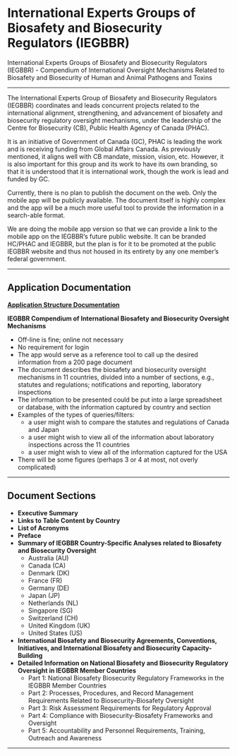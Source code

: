 # International Experts Groups of Biosafety and Biosecurity Regulators (IEGBBR)

International Experts Groups of Biosafety and Biosecurity Regulators (IEGBBR) - Compendium of International Oversight Mechanisms Related to Biosafety and Biosecurity  of Human and Animal Pathogens and Toxins


----------


The International Experts Group of Biosafety and Biosecurity Regulators (IEGBBR) coordinates and leads concurrent projects related to the international alignment, strengthening, and advancement of biosafety and biosecurity regulatory oversight mechanisms, under the leadership of the Centre for Biosecurity (CB), Public Health Agency of Canada (PHAC).

It is an initiative of Government of Canada (GC), PHAC is leading the work and is receiving funding from Global Affairs Canada. As previously mentioned, it aligns well with CB mandate, mission, vision, etc. However, it is also important for this group and its work to have its own branding, so that it is understood that it is international work, though the work is lead and funded by GC.

Currently, there is no plan to publish the document on the web. Only the mobile app will be publicly available. The document itself is highly complex and the app will be a much more useful tool to provide the information in a search-able format.

We are doing the mobile app version so that we can provide a link to the mobile app on the IEGBBR’s future public website. It can be branded HC/PHAC and IEGBBR, but the plan is for it to be promoted at the public IEGBBR website and thus not housed in its entirety by any one member’s federal government.

----------

## Application Documentation
**[Application Structure Documentation](https://github.com/jele0006/PLAR-Portfolio/blob/master/IEGBBR-Documentation.md)**

**IEGBBR Compendium of International Biosafety and Biosecurity Oversight Mechanisms**

- Off-line is fine; online not necessary
- No requirement for login
- The app would serve as a reference tool to call up the desired information from a 200 page document
- The document describes the biosafety and biosecurity oversight mechanisms in 11 countries, divided into a number of sections,           e.g., statutes and regulations; notifications and reporting, laboratory inspections
- The information to be presented could be put into a large spreadsheet or database, with the information captured by country             and section
- Examples of the types of queries/filters: 
  - a user might wish to compare the statutes and regulations of Canada and Japan
  - a user might wish to view all of the information about laboratory inspections across the 11 countries
  - a user might wish to view all of the information captured for the USA
- There will be some figures (perhaps 3 or 4 at most, not overly complicated)

----------
## Document Sections

- **Executive Summary**
- **Links to Table Content by Country**
- **List of Acronyms**
- **Preface**
- **Summary of IEGBBR Country-Specific Analyses related to Biosafety and Biosecurity Oversight**
  - Australia (AU)
  - Canada (CA)
  - Denmark (DK)
  - France (FR)
  - Germany (DE)
  - Japan (JP)
  - Netherlands (NL)
  - Singapore (SG)
  - Switzerland (CH)
  - United Kingdom (UK)
  - United States (US)
- **International Biosafety and Biosecurity Agreements, Conventions, Initiatives, and International Biosafety and Biosecurity Capacity-Building** 
- **Detailed Information on National Biosafety and Biosecurity Regulatory Oversight in IEGBBR Member Countries**
   - Part 1: National Biosafety Biosecurity Regulatory Frameworks in the IEGBBR Member Countries
   - Part 2: Processes, Procedures, and Record Management Requirements Related to Biosecurity-Biosafety Oversight
   - Part 3: Risk Assessment Requirements for Regulatory Approval
   - Part 4: Compliance with Biosecurity-Biosafety Frameworks and Oversight
   - Part 5: Accountability and Personnel Requirements, Training, Outreach and Awareness

----------
